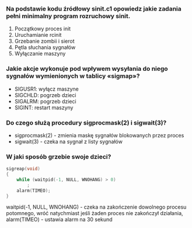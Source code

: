### Na podstawie kodu źródłowy sinit.c1 opowiedz jakie zadania pełni minimalny program rozruchowy sinit.

1. Początkowy proces init
2. Uruchamianie rcinit
3. Grzebanie zombii i sierot
4. Pętla słuchania sygnałów
5. Wyłączanie maszyny

### Jakie akcje wykonuje pod wpływem wysyłania do niego sygnałów wymienionych w tablicy «sigmap»?

- SIGUSR1: wyłącz maszyne
- SIGCHLD: pogrzeb dzieci
- SIGALRM: pogrzeb dzieci
- SIGINT: restart maszyny

### Do czego służą procedury sigprocmask(2) i sigwait(3)?

- sigprocmask(2) - zmienia maskę sygnałów blokowanych przez proces
- sigwait(3) - czeka na sygnał z listy sygnałów

### W jaki sposób grzebie swoje dzieci?

```C
sigreap(void)
{
    while (waitpid(-1, NULL, WNOHANG) > 0)
        ;
	alarm(TIMEO);
}
```

waitpid(-1, NULL, WNOHANG) - czeka na zakończenie dowolnego procesu potomnego, wróć natychmiast jeśli żaden proces nie zakończył działania,
alarm(TIMEO) - ustawia alarm na 30 sekund
